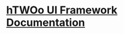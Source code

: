 <!DOCTYPE html>
<html>
<head>
  <meta charset="utf-8">
  <meta http-equiv="X-UA-Compatible" content="IE=edge">
  <title>N8Design</title>
  <meta name="viewport" content="width=device-width, initial-scale=1">
</head>
<body>
 <h1><a href="https://lab.n8d.studio/htwoo/">hTWOo UI Framework Documentation</a></h1>
</body>
</html>